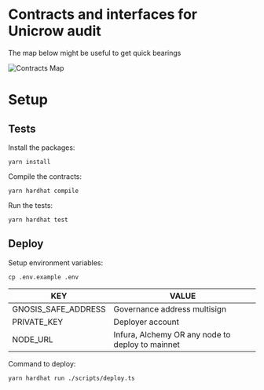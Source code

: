 # Contracts and interfaces for Unicrow audit

The map below might be useful to get quick bearings

![Contracts Map](./contracts-map.png)


# Setup

## Tests

Install the packages:
```
yarn install
```

Compile the contracts:
```
yarn hardhat compile
```

Run the tests:
```
yarn hardhat test
```

## Deploy

Setup environment variables:
```
cp .env.example .env
```

| KEY                 | VALUE                                            |
|---------------------|--------------------------------------------------|
| GNOSIS_SAFE_ADDRESS | Governance address multisign                     |
| PRIVATE_KEY         | Deployer account                                 |
| NODE_URL            | Infura, Alchemy OR any node to deploy to mainnet |

Command to deploy:
```
yarn hardhat run ./scripts/deploy.ts
```
